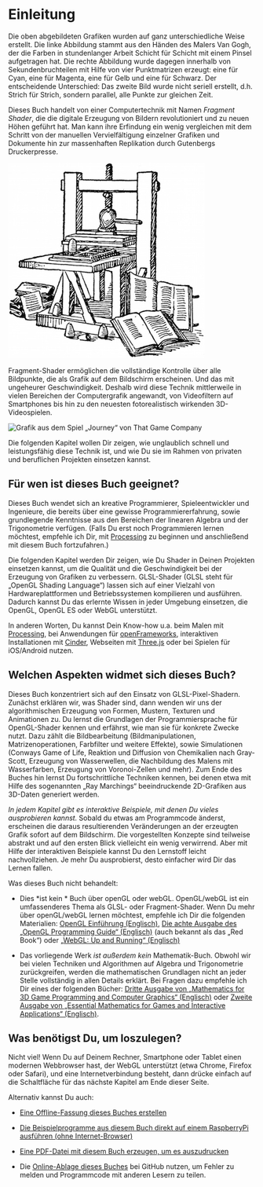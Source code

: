 # Einleitung

<canvas id="custom" class="canvas" data-fragment-url="cmyk-halftone.frag" data-textures="vangogh.jpg" width="700px" height="320px"></canvas>

Die oben abgebildeten Grafiken wurden auf ganz unterschiedliche Weise erstellt. Die linke Abbildung stammt aus den Händen des Malers Van Gogh, der die Farben in stundenlanger Arbeit Schicht für Schicht mit einem Pinsel aufgetragen hat. Die rechte Abbildung wurde dagegen innerhalb von Sekundenbruchteilen mit Hilfe von vier Punktmatrizen erzeugt: eine für Cyan, eine für Magenta, eine für Gelb und eine für Schwarz. Der entscheidende Unterschied: Das zweite Bild wurde nicht seriell erstellt, d.h. Strich für Strich, sondern parallel, alle Punkte zur gleichen Zeit. 

Dieses Buch handelt von einer Computertechnik mit Namen *Fragment Shader*, die die digitale Erzeugung von Bildern revolutioniert und zu neuen Höhen geführt hat. Man kann ihre Erfindung ein wenig vergleichen mit dem Schritt von der manuellen Vervielfältigung einzelner Grafiken und Dokumente hin zur massenhaften Replikation durch Gutenbergs Druckerpresse. 

![Gutenbergs Druckerpresse](gutenpress.jpg)

Fragment-Shader ermöglichen die vollständige Kontrolle über alle Bildpunkte, die als Grafik auf dem Bildschirm erscheinen. Und das mit ungeheurer Geschwindigkeit. Deshalb wird diese Technik mittlerweile in vielen Bereichen der Computergrafik angewandt, von Videofiltern auf Smartphones bis hin zu den neuesten fotorealistisch wirkenden 3D-Videospielen.

![Grafik aus dem Spiel „Journey“ von That Game Company](journey.jpg)

Die folgenden Kapitel wollen Dir zeigen, wie unglaublich schnell und leistungsfähig diese Technik ist, und wie Du sie im Rahmen von privaten und beruflichen Projekten einsetzen kannst.

## Für wen ist dieses Buch geeignet?

Dieses Buch wendet sich an kreative Programmierer, Spieleentwickler und Ingenieure, die bereits über eine gewisse Programmiererfahrung, sowie grundlegende Kenntnisse aus den Bereichen der linearen Algebra und der Trigonometrie verfügen. (Falls Du erst noch Programmieren lernen möchtest, empfehle ich Dir, mit [Processing](https://processing.org/) zu beginnen und anschließend mit diesem Buch fortzufahren.)

Die folgenden Kapitel werden Dir zeigen, wie Du Shader in Deinen Projekten einsetzen kannst, um die Qualität und die Geschwindigkeit bei der Erzeugung von Grafiken zu verbessern. GLSL-Shader (GLSL steht für „OpenGL Shading Language“) lassen sich auf einer Vielzahl von Hardwareplattformen und Betriebssystemen kompilieren und ausführen. Dadurch kannst Du das erlernte Wissen in jeder Umgebung einsetzen, die OpenGL, OpenGL ES oder WebGL unterstützt. 

In anderen Worten, Du kannst Dein Know-how u.a. beim Malen mit [Processing](https://processing.org/), bei Anwendungen für [openFrameworks](http://openframeworks.cc/), interaktiven Installationen mit [Cinder](http://libcinder.org/), Webseiten mit [Three.js](http://threejs.org/) oder bei Spielen für iOS/Android nutzen.

## Welchen Aspekten widmet sich dieses Buch?

Dieses Buch konzentriert sich auf den Einsatz von GLSL-Pixel-Shadern. Zunächst erklären wir, was Shader sind, dann wenden wir uns der algorithmischen Erzeugung von Formen, Mustern, Texturen und Animationen zu. Du lernst die Grundlagen der Programmiersprache für OpenGL-Shader kennen und erfährst, wie man sie für konkrete Zwecke nutzt. Dazu zählt die Bildbearbeitung (Bildmanipulationen, Matrizenoperationen, Farbfilter und weitere Effekte), sowie Simulationen (Conways Game of Life, Reaktion und Diffusion von Chemikalien nach Gray-Scott, Erzeugung von Wasserwellen, die Nachbildung des Malens mit Wasserfarben, Erzeugung von Voronoi-Zellen und mehr). Zum Ende des Buches hin lernst Du fortschrittliche Techniken kennen, bei denen etwa mit Hilfe des sogenannten „Ray Marchings“ beeindruckende 2D-Grafiken aus 3D-Daten generiert werden.

*In jedem Kapitel gibt es interaktive Beispiele, mit denen Du vieles ausprobieren kannst.* Sobald du etwas am Programmcode änderst, erscheinen die daraus resultierenden Veränderungen an der erzeugten Grafik sofort auf dem Bildschirm. Die vorgestellten Konzepte sind teilweise abstrakt und auf den ersten Blick vielleicht ein wenig verwirrend. Aber mit Hilfe der interaktiven Beispiele kannst Du den Lernstoff leicht nachvollziehen. Je mehr Du ausprobierst, desto einfacher wird Dir das Lernen fallen.

Was dieses Buch nicht behandelt:

* Dies *ist kein * Buch über openGL oder webGL. OpenGL/webGL ist ein umfassenderes Thema als GLSL- oder Fragment-Shader. Wenn Du mehr über openGL/webGL lernen möchtest, empfehle ich Dir die folgenden Materialien: [OpenGL Einführung (Englisch)](https://open.gl/introduction), [Die achte Ausgabe des „OpenGL Programming Guide“ (Englisch)](http://www.amazon.com/OpenGL-Programming-Guide-Official-Learning/dp/0321773039/ref=sr_1_1?s=books&ie=UTF8&qid=1424007417&sr=1-1&keywords=open+gl+programming+guide) (auch bekannt als das „Red Book“) oder [„WebGL: Up and Running“ (Englisch)](http://www.amazon.com/WebGL-Up-Running-Tony-Parisi/dp/144932357X/ref=sr_1_4?s=books&ie=UTF8&qid=1425147254&sr=1-4&keywords=webgl)

* Das vorliegende Werk *ist außerdem kein* Mathematik-Buch. Obwohl wir bei vielen Techniken und Algorithmen auf Algebra und Trigonometrie zurückgreifen, werden die mathematischen Grundlagen nicht an jeder Stelle vollständig in allen Details erklärt. Bei Fragen dazu empfehle ich Dir eines der folgenden Bücher: [Dritte Ausgabe von „Mathematics for 3D Game Programming and Computer Graphics“ (Englisch)](http://www.amazon.com/Mathematics-Programming-Computer-Graphics-Third/dp/1435458869/ref=sr_1_1?ie=UTF8&qid=1424007839&sr=8-1&keywords=mathematics+for+games) oder [Zweite Ausgabe von „Essential Mathematics for Games and Interactive Applications“ (Englisch)](http://www.amazon.com/Essential-Mathematics-Games-Interactive-Applications/dp/0123742978/ref=sr_1_1?ie=UTF8&qid=1424007889&sr=8-1&keywords=essentials+mathematics+for+developers).

## Was benötigst Du, um loszulegen?

Nicht viel! Wenn Du auf Deinem Rechner, Smartphone oder Tablet einen modernen Webbrowser hast, der WebGL unterstützt (etwa Chrome, Firefox oder Safari), und eine Internetverbindung besteht, dann drücke einfach auf die Schaltfläche für das nächste Kapitel am Ende dieser Seite.

Alternativ kannst Du auch:

- [Eine Offline-Fassung dieses Buches erstellen](https://thebookofshaders.com/appendix/?lan=de)

- [Die Beispielprogramme aus diesem Buch direkt auf einem RaspberryPi ausführen (ohne Internet-Browser)](https://thebookofshaders.com/appendix/?lan=de)

- [Eine PDF-Datei mit diesem Buch erzeugen, um es auszudrucken](https://thebookofshaders.com/appendix/?lan=de)

- Die [Online-Ablage dieses Buches](https://github.com/patriciogonzalezvivo/thebookofshaders) bei GitHub nutzen, um Fehler zu melden und Programmcode mit anderen Lesern zu teilen.

